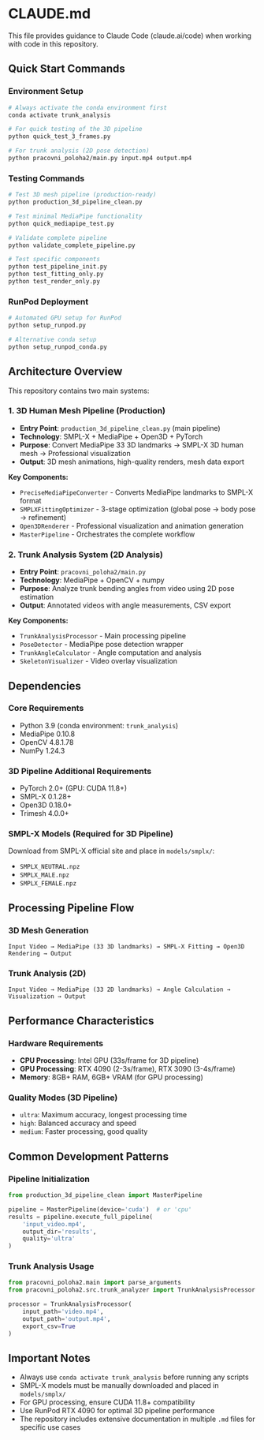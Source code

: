 # CLAUDE.md

This file provides guidance to Claude Code (claude.ai/code) when working with code in this repository.

## Quick Start Commands

### Environment Setup
```bash
# Always activate the conda environment first
conda activate trunk_analysis

# For quick testing of the 3D pipeline
python quick_test_3_frames.py

# For trunk analysis (2D pose detection)
python pracovni_poloha2/main.py input.mp4 output.mp4
```

### Testing Commands
```bash
# Test 3D mesh pipeline (production-ready)
python production_3d_pipeline_clean.py

# Test minimal MediaPipe functionality
python quick_mediapipe_test.py

# Validate complete pipeline
python validate_complete_pipeline.py

# Test specific components
python test_pipeline_init.py
python test_fitting_only.py
python test_render_only.py
```

### RunPod Deployment
```bash
# Automated GPU setup for RunPod
python setup_runpod.py

# Alternative conda setup
python setup_runpod_conda.py
```

## Architecture Overview

This repository contains two main systems:

### 1. 3D Human Mesh Pipeline (Production)
- **Entry Point**: `production_3d_pipeline_clean.py` (main pipeline)
- **Technology**: SMPL-X + MediaPipe + Open3D + PyTorch
- **Purpose**: Convert MediaPipe 33 3D landmarks → SMPL-X 3D human mesh → Professional visualization
- **Output**: 3D mesh animations, high-quality renders, mesh data export

**Key Components:**
- `PreciseMediaPipeConverter` - Converts MediaPipe landmarks to SMPL-X format
- `SMPLXFittingOptimizer` - 3-stage optimization (global pose → body pose → refinement)
- `Open3DRenderer` - Professional visualization and animation generation
- `MasterPipeline` - Orchestrates the complete workflow

### 2. Trunk Analysis System (2D Analysis)
- **Entry Point**: `pracovni_poloha2/main.py`
- **Technology**: MediaPipe + OpenCV + numpy
- **Purpose**: Analyze trunk bending angles from video using 2D pose estimation
- **Output**: Annotated videos with angle measurements, CSV export

**Key Components:**
- `TrunkAnalysisProcessor` - Main processing pipeline
- `PoseDetector` - MediaPipe pose detection wrapper
- `TrunkAngleCalculator` - Angle computation and analysis
- `SkeletonVisualizer` - Video overlay visualization

## Dependencies

### Core Requirements
- Python 3.9 (conda environment: `trunk_analysis`)
- MediaPipe 0.10.8
- OpenCV 4.8.1.78
- NumPy 1.24.3

### 3D Pipeline Additional Requirements
- PyTorch 2.0+ (GPU: CUDA 11.8+)
- SMPL-X 0.1.28+
- Open3D 0.18.0+
- Trimesh 4.0.0+

### SMPL-X Models (Required for 3D Pipeline)
Download from SMPL-X official site and place in `models/smplx/`:
- `SMPLX_NEUTRAL.npz`
- `SMPLX_MALE.npz` 
- `SMPLX_FEMALE.npz`

## Processing Pipeline Flow

### 3D Mesh Generation
```
Input Video → MediaPipe (33 3D landmarks) → SMPL-X Fitting → Open3D Rendering → Output
```

### Trunk Analysis (2D)
```
Input Video → MediaPipe (33 2D landmarks) → Angle Calculation → Visualization → Output
```

## Performance Characteristics

### Hardware Requirements
- **CPU Processing**: Intel GPU (33s/frame for 3D pipeline)
- **GPU Processing**: RTX 4090 (2-3s/frame), RTX 3090 (3-4s/frame)
- **Memory**: 8GB+ RAM, 6GB+ VRAM (for GPU processing)

### Quality Modes (3D Pipeline)
- `ultra`: Maximum accuracy, longest processing time
- `high`: Balanced accuracy and speed
- `medium`: Faster processing, good quality

## Common Development Patterns

### Pipeline Initialization
```python
from production_3d_pipeline_clean import MasterPipeline

pipeline = MasterPipeline(device='cuda')  # or 'cpu'
results = pipeline.execute_full_pipeline(
    'input_video.mp4',
    output_dir='results',
    quality='ultra'
)
```

### Trunk Analysis Usage
```python
from pracovni_poloha2.main import parse_arguments
from pracovni_poloha2.src.trunk_analyzer import TrunkAnalysisProcessor

processor = TrunkAnalysisProcessor(
    input_path='video.mp4',
    output_path='output.mp4',
    export_csv=True
)
```

## Important Notes

- Always use `conda activate trunk_analysis` before running any scripts
- SMPL-X models must be manually downloaded and placed in `models/smplx/`
- For GPU processing, ensure CUDA 11.8+ compatibility
- Use RunPod RTX 4090 for optimal 3D pipeline performance
- The repository includes extensive documentation in multiple `.md` files for specific use cases